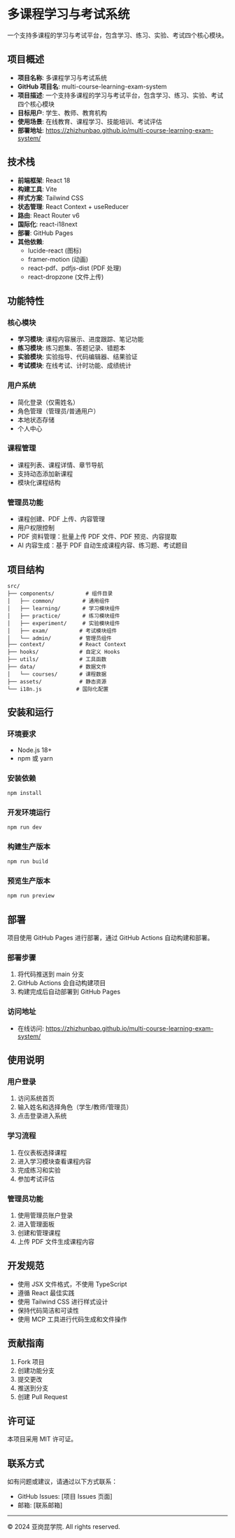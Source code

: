 # 多课程学习与考试系统

一个支持多课程的学习与考试平台，包含学习、练习、实验、考试四个核心模块。

## 项目概述

- **项目名称**: 多课程学习与考试系统
- **GitHub 项目名**: multi-course-learning-exam-system
- **项目描述**: 一个支持多课程的学习与考试平台，包含学习、练习、实验、考试四个核心模块
- **目标用户**: 学生、教师、教育机构
- **使用场景**: 在线教育、课程学习、技能培训、考试评估
- **部署地址**: https://zhizhunbao.github.io/multi-course-learning-exam-system/

## 技术栈

- **前端框架**: React 18
- **构建工具**: Vite
- **样式方案**: Tailwind CSS
- **状态管理**: React Context + useReducer
- **路由**: React Router v6
- **国际化**: react-i18next
- **部署**: GitHub Pages
- **其他依赖**:
  - lucide-react (图标)
  - framer-motion (动画)
  - react-pdf、pdfjs-dist (PDF 处理)
  - react-dropzone (文件上传)

## 功能特性

### 核心模块

- **学习模块**: 课程内容展示、进度跟踪、笔记功能
- **练习模块**: 练习题集、答题记录、错题本
- **实验模块**: 实验指导、代码编辑器、结果验证
- **考试模块**: 在线考试、计时功能、成绩统计

### 用户系统

- 简化登录（仅需姓名）
- 角色管理（管理员/普通用户）
- 本地状态存储
- 个人中心

### 课程管理

- 课程列表、课程详情、章节导航
- 支持动态添加新课程
- 模块化课程结构

### 管理员功能

- 课程创建、PDF 上传、内容管理
- 用户权限控制
- PDF 资料管理：批量上传 PDF 文件、PDF 预览、内容提取
- AI 内容生成：基于 PDF 自动生成课程内容、练习题、考试题目

## 项目结构

```
src/
├── components/          # 组件目录
│   ├── common/         # 通用组件
│   ├── learning/       # 学习模块组件
│   ├── practice/       # 练习模块组件
│   ├── experiment/     # 实验模块组件
│   ├── exam/          # 考试模块组件
│   └── admin/         # 管理员组件
├── context/           # React Context
├── hooks/             # 自定义 Hooks
├── utils/             # 工具函数
├── data/              # 数据文件
│   └── courses/       # 课程数据
├── assets/            # 静态资源
└── i18n.js           # 国际化配置
```

## 安装和运行

### 环境要求

- Node.js 18+
- npm 或 yarn

### 安装依赖

```bash
npm install
```

### 开发环境运行

```bash
npm run dev
```

### 构建生产版本

```bash
npm run build
```

### 预览生产版本

```bash
npm run preview
```

## 部署

项目使用 GitHub Pages 进行部署，通过 GitHub Actions 自动构建和部署。

### 部署步骤

1. 将代码推送到 main 分支
2. GitHub Actions 会自动构建项目
3. 构建完成后自动部署到 GitHub Pages

### 访问地址

- 在线访问: https://zhizhunbao.github.io/multi-course-learning-exam-system/

## 使用说明

### 用户登录

1. 访问系统首页
2. 输入姓名和选择角色（学生/教师/管理员）
3. 点击登录进入系统

### 学习流程

1. 在仪表板选择课程
2. 进入学习模块查看课程内容
3. 完成练习和实验
4. 参加考试评估

### 管理员功能

1. 使用管理员账户登录
2. 进入管理面板
3. 创建和管理课程
4. 上传 PDF 文件生成课程内容

## 开发规范

- 使用 JSX 文件格式，不使用 TypeScript
- 遵循 React 最佳实践
- 使用 Tailwind CSS 进行样式设计
- 保持代码简洁和可读性
- 使用 MCP 工具进行代码生成和文件操作

## 贡献指南

1. Fork 项目
2. 创建功能分支
3. 提交更改
4. 推送到分支
5. 创建 Pull Request

## 许可证

本项目采用 MIT 许可证。

## 联系方式

如有问题或建议，请通过以下方式联系：

- GitHub Issues: [项目 Issues 页面]
- 邮箱: [联系邮箱]

---

© 2024 亚岗昆学院. All rights reserved.
